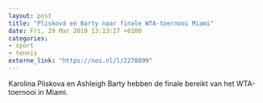 ```yaml
---
layout: post
title: "Plisková en Barty naar finale WTA-toernooi Miami"
date: Fri, 29 Mar 2019 13:13:27 +0100
categories: 
- sport 
- tennis 
externe_link: "https://nos.nl/l/2278099"
---
```


Karolina Pliskova en Ashleigh Barty hebben de finale bereikt van het WTA-toernooi in Miami.
